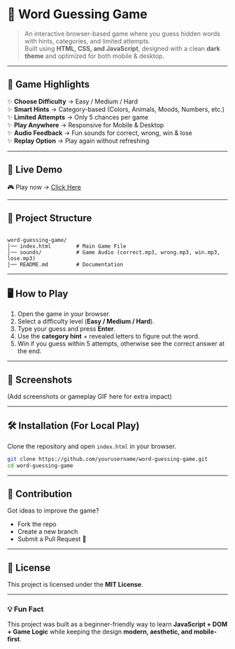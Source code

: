 
# 🌌 Word Guessing Game  

> An interactive browser-based game where you guess hidden words with hints, categories, and limited attempts.  
Built using **HTML, CSS, and JavaScript**, designed with a clean **dark theme** and optimized for both mobile & desktop.  

---

## 🎯 Game Highlights  
✨ **Choose Difficulty** → Easy / Medium / Hard  
✨ **Smart Hints** → Category-based (Colors, Animals, Moods, Numbers, etc.)  
✨ **Limited Attempts** → Only 5 chances per game  
✨ **Play Anywhere** → Responsive for Mobile & Desktop  
✨ **Audio Feedback** → Fun sounds for correct, wrong, win & lose  
✨ **Replay Option** → Play again without refreshing  

---

## 🚀 Live Demo  
🎮 Play now → [Click Here](https://yourusername.github.io/word-guessing-game/)  

---

## 📂 Project Structure  
```

word-guessing-game/
│── index.html        # Main Game File
│── sounds/           # Game Audio (correct.mp3, wrong.mp3, win.mp3, lose.mp3)
│── README.md         # Documentation

````

---

## 🖥️ How to Play  
1. Open the game in your browser.  
2. Select a difficulty level (**Easy / Medium / Hard**).  
3. Type your guess and press **Enter**.  
4. Use the **category hint** + revealed letters to figure out the word.  
5. Win if you guess within 5 attempts, otherwise see the correct answer at the end.  

---

## 📸 Screenshots  
(Add screenshots or gameplay GIF here for extra impact)  

---

## 🛠️ Installation (For Local Play)  
Clone the repository and open `index.html` in your browser.  
```bash
git clone https://github.com/yourusername/word-guessing-game.git
cd word-guessing-game
````

---

## 🤝 Contribution

Got ideas to improve the game?

* Fork the repo
* Create a new branch
* Submit a Pull Request 🚀

---

## 📜 License

This project is licensed under the **MIT License**.

---

### 💡 Fun Fact

This project was built as a beginner-friendly way to learn **JavaScript + DOM + Game Logic** while keeping the design **modern, aesthetic, and mobile-first**.

```

